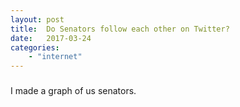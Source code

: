 ```yaml
---
layout: post
title:  Do Senators follow each other on Twitter?
date:   2017-03-24
categories: 
    - "internet"
---
```



### 

I made a graph of us senators.

